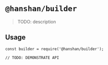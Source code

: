 # `@hanshan/builder`

> TODO: description

## Usage

```
const builder = require('@hanshan/builder');

// TODO: DEMONSTRATE API
```
